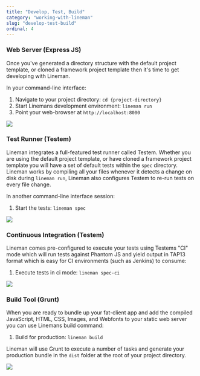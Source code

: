 ```yaml
---
title: "Develop, Test, Build"
category: "working-with-lineman"
slug: "develop-test-build"
ordinal: 4
---
```


### Web Server (Express JS)

Once you've generated a directory structure with the default project template, or cloned a framework project template then it's time to get developing with Lineman.

In your command-line interface:

1. Navigate to your project directory: `cd {project-directory}`
2. Start Linemans development environment: `lineman run`
3. Point your web-browser at `http://localhost:8000`

<img src="http://placehold.it/850x100&text=image of `lineman run` here" />

### Test Runner (Testem)

Lineman integrates a full-featured test runner called Testem. Whether you are using the default project template, or have cloned a framework project template you will have a set of default tests within the `spec` directory. Lineman works by compiling all your files whenever it detects a change on disk during `lineman run`, Lineman also configures Testem to re-run tests on every file change.

In another command-line interface session:

1. Start the tests: `lineman spec`

<img src="http://placehold.it/850x100&text=image of `lineman spec` here" />

### Continuous Integration (Testem)

Lineman comes pre-configured to execute your tests using Testems "CI" mode which will run tests against Phantom JS and yield output in TAP13 format which is easy for CI environments (such as Jenkins) to consume:

1. Execute tests in ci mode: `lineman spec-ci`

<img src="http://placehold.it/850x100&text=image of `lineman spec-ci` here" />

### Build Tool (Grunt)

When you are ready to bundle up your fat-client app and add the compiled JavaScript, HTML, CSS, Images, and Webfonts to your static web server you can use Linemans build command:

1. Build for production: `lineman build`

Lineman will use Grunt to execute a number of tasks and generate your production bundle in the `dist` folder at the root of your project directory.

<img src="http://placehold.it/850x100&text=image of `lineman build` here" />

